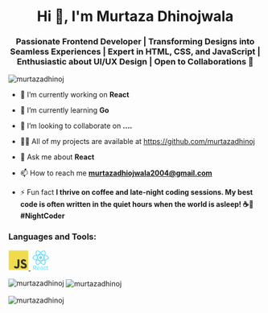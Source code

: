 <h1 align="center">Hi 👋, I'm Murtaza Dhinojwala</h1>
<h3 align="center">Passionate Frontend Developer | Transforming Designs into Seamless Experiences | Expert in HTML, CSS, and JavaScript | Enthusiastic about UI/UX Design | Open to Collaborations 🚀</h3>

<p align="left"> <img src="https://komarev.com/ghpvc/?username=murtazadhinoj&label=Profile%20views&color=0e75b6&style=flat" alt="murtazadhinoj" /> </p>

- 🔭 I’m currently working on **React**

- 🌱 I’m currently learning **Go**

- 👯 I’m looking to collaborate on **....**

- 👨‍💻 All of my projects are available at https://github.com/murtazadhinoj

- 💬 Ask me about **React**

- 📫 How to reach me **murtazadhiojwala2004@gmail.com**

- ⚡ Fun fact **I thrive on coffee and late-night coding sessions. My best code is often written in the quiet hours when the world is asleep! ☕🌙 #NightCoder**

<h3 align="left">Languages and Tools:</h3>
<p align="left">
    <a href="https://developer.mozilla.org/en-US/docs/Web/JavaScript" target="_blank" rel="noreferrer">
    <img src="https://raw.githubusercontent.com/devicons/devicon/master/icons/javascript/javascript-original.svg" alt="javascript" width="40" height="40" /> </a>
    <a href="https://reactjs.org/" target="_blank" rel="noreferrer"> <img src="https://raw.githubusercontent.com/devicons/devicon/master/icons/react/react-original-wordmark.svg" alt="react" width="40" height="40" /> </a> 
</p>

<p><img align="left" src="https://github-readme-stats.vercel.app/api/top-langs?username=murtazadhinoj&show_icons=true&locale=en&layout=compact" alt="murtazadhinoj" /></p>

<p>&nbsp;<img align="center" src="https://github-readme-stats.vercel.app/api?username=murtazadhinoj&show_icons=true&locale=en" alt="murtazadhinoj" /></p>

<p><img align="center" src="https://github-readme-streak-stats.herokuapp.com/?user=murtazadhinoj&" alt="murtazadhinoj" /></p>
